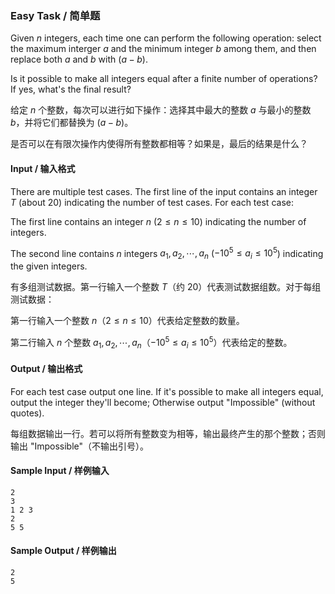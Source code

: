 ### Easy Task / 简单题

Given $`n`$ integers, each time one can perform the following operation: select the maximum interger $`a`$ and the minimum integer $`b`$ among them, and then replace both $`a`$ and $`b`$ with $`(a - b)`$. 

Is it possible to make all integers equal after a finite number of operations? If yes, what's the final result?

给定 $`n`$ 个整数，每次可以进行如下操作：选择其中最大的整数 $`a`$ 与最小的整数 $`b`$，并将它们都替换为 $`(a - b)`$。

是否可以在有限次操作内使得所有整数都相等？如果是，最后的结果是什么？

#### Input / 输入格式

There are multiple test cases. The first line of the input contains an integer $`T`$ (about 20) indicating the number of test cases. For each test case:

The first line contains an integer $`n`$ ($`2 \le n \le 10`$) indicating the number of integers.

The second line contains $`n`$ integers $`a_1, a_2, \cdots, a_n`$ ($`-10^5 \le a_i \le 10^5`$) indicating the given integers.

有多组测试数据。第一行输入一个整数 $`T`$（约 20）代表测试数据组数。对于每组测试数据：

第一行输入一个整数 $`n`$（$`2 \le n \le 10`$）代表给定整数的数量。

第二行输入 $`n`$ 个整数 $`a_1, a_2, \cdots, a_n`$（$`-10^5 \le a_i \le 10^5`$）代表给定的整数。

#### Output / 输出格式

For each test case output one line. If it's possible to make all integers equal, output the integer they'll become; Otherwise output "Impossible" (without quotes).

每组数据输出一行。若可以将所有整数变为相等，输出最终产生的那个整数；否则输出 "Impossible"（不输出引号）。

#### Sample Input / 样例输入
```in
2
3
1 2 3
2
5 5
```

#### Sample Output / 样例输出
```out
2
5
```
